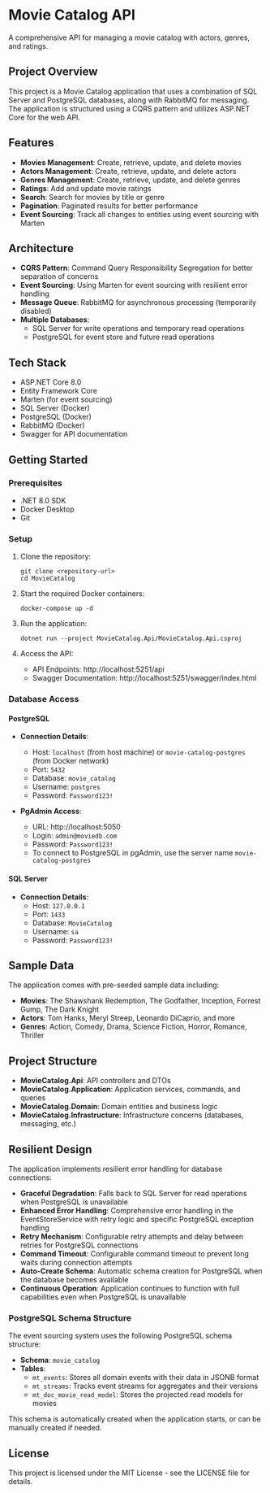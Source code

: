 # Movie Catalog API

A comprehensive API for managing a movie catalog with actors, genres, and ratings.

## Project Overview

This project is a Movie Catalog application that uses a combination of SQL Server and PostgreSQL databases, along with RabbitMQ for messaging. The application is structured using a CQRS pattern and utilizes ASP.NET Core for the web API.

## Features

- **Movies Management**: Create, retrieve, update, and delete movies
- **Actors Management**: Create, retrieve, update, and delete actors
- **Genres Management**: Create, retrieve, update, and delete genres
- **Ratings**: Add and update movie ratings
- **Search**: Search for movies by title or genre
- **Pagination**: Paginated results for better performance
- **Event Sourcing**: Track all changes to entities using event sourcing with Marten

## Architecture

- **CQRS Pattern**: Command Query Responsibility Segregation for better separation of concerns
- **Event Sourcing**: Using Marten for event sourcing with resilient error handling
- **Message Queue**: RabbitMQ for asynchronous processing (temporarily disabled)
- **Multiple Databases**: 
  - SQL Server for write operations and temporary read operations
  - PostgreSQL for event store and future read operations

## Tech Stack

- ASP.NET Core 8.0
- Entity Framework Core
- Marten (for event sourcing)
- SQL Server (Docker)
- PostgreSQL (Docker)
- RabbitMQ (Docker)
- Swagger for API documentation

## Getting Started

### Prerequisites

- .NET 8.0 SDK
- Docker Desktop
- Git

### Setup

1. Clone the repository:
   ```
   git clone <repository-url>
   cd MovieCatalog
   ```

2. Start the required Docker containers:
   ```
   docker-compose up -d
   ```

3. Run the application:
   ```
   dotnet run --project MovieCatalog.Api/MovieCatalog.Api.csproj
   ```

4. Access the API:
   - API Endpoints: http://localhost:5251/api
   - Swagger Documentation: http://localhost:5251/swagger/index.html

### Database Access

#### PostgreSQL

- **Connection Details**:
  - Host: `localhost` (from host machine) or `movie-catalog-postgres` (from Docker network)
  - Port: `5432`
  - Database: `movie_catalog`
  - Username: `postgres`
  - Password: `Password123!`

- **PgAdmin Access**:
  - URL: http://localhost:5050
  - Login: `admin@moviedb.com`
  - Password: `Password123!`
  - To connect to PostgreSQL in pgAdmin, use the server name `movie-catalog-postgres`

#### SQL Server

- **Connection Details**:
  - Host: `127.0.0.1`
  - Port: `1433`
  - Database: `MovieCatalog`
  - Username: `sa`
  - Password: `Password123!`

## Sample Data

The application comes with pre-seeded sample data including:

- **Movies**: The Shawshank Redemption, The Godfather, Inception, Forrest Gump, The Dark Knight
- **Actors**: Tom Hanks, Meryl Streep, Leonardo DiCaprio, and more
- **Genres**: Action, Comedy, Drama, Science Fiction, Horror, Romance, Thriller

## Project Structure

- **MovieCatalog.Api**: API controllers and DTOs
- **MovieCatalog.Application**: Application services, commands, and queries
- **MovieCatalog.Domain**: Domain entities and business logic
- **MovieCatalog.Infrastructure**: Infrastructure concerns (databases, messaging, etc.)

## Resilient Design

The application implements resilient error handling for database connections:

- **Graceful Degradation**: Falls back to SQL Server for read operations when PostgreSQL is unavailable
- **Enhanced Error Handling**: Comprehensive error handling in the EventStoreService with retry logic and specific PostgreSQL exception handling
- **Retry Mechanism**: Configurable retry attempts and delay between retries for PostgreSQL connections
- **Command Timeout**: Configurable command timeout to prevent long waits during connection attempts
- **Auto-Create Schema**: Automatic schema creation for PostgreSQL when the database becomes available
- **Continuous Operation**: Application continues to function with full capabilities even when PostgreSQL is unavailable

### PostgreSQL Schema Structure

The event sourcing system uses the following PostgreSQL schema structure:

- **Schema**: `movie_catalog`
- **Tables**:
  - `mt_events`: Stores all domain events with their data in JSONB format
  - `mt_streams`: Tracks event streams for aggregates and their versions
  - `mt_doc_movie_read_model`: Stores the projected read models for movies

This schema is automatically created when the application starts, or can be manually created if needed.

## License

This project is licensed under the MIT License - see the LICENSE file for details.
